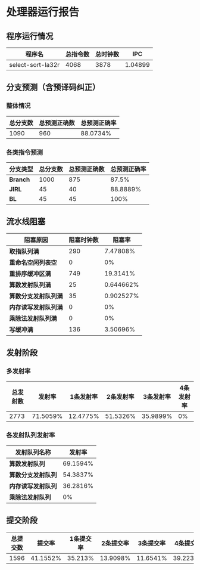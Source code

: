# 处理器运行报告
## 程序运行情况
|程序名|总指令数|总时钟数|IPC|
|---|---|---|---|
|select-sort-la32r|4068|3878|1.04899|

## 分支预测（含预译码纠正）
### 整体情况
|总分支数|总预测正确数|总预测正确率|
|---|---|---|
|1090|960|88.0734%|

### 各类指令预测
|分支类型|总分支数|总预测正确数|总预测正确率|
|---|---|---|---|
|**Branch**| 1000 | 875 | 87.5%|
|**JIRL**| 45 | 40 | 88.8889%|
|**BL**| 45 | 45 | 100%|

## 流水线阻塞
|阻塞原因|阻塞时钟数|阻塞率|
|---|---|---|
|**取指队列满**| 290 | 7.47808%|
|**重命名空闲列表空**|0 | 0%|
|**重排序缓冲区满**|749 | 19.3141%|
|**算数发射队列满**|25 | 0.644662%|
|**算数分支发射队列满**|35 | 0.902527%|
|**内存读写发射队列满**|0 | 0%|
|**乘除法发射队列满**|0 | 0%|
|**写缓冲满**|136 | 3.50696%|

## 发射阶段
### 多发射率
|总发射数|发射率|1条发射率|2条发射率|3条发射率|4条发射率|
|---|---|---|---|---|---|
|2773|71.5059%|12.4775%|51.5326%|35.9899%|0%|

### 各发射队列发射率
|发射队列名称|发射率|
|---|---|
|**算数发射队列**|69.1594%|
|**算数分支发射队列**|54.3837%|
|**内存读写发射队列**|36.2816%|
|**乘除法发射队列**|0%|

## 提交阶段
|总提交数|提交率|1条提交率|2条提交率|3条提交率|4条提交率|
|---|---|---|---|---|---|
|1596|41.1552%|35.213%|13.9098%|11.6541%|39.2231%|
